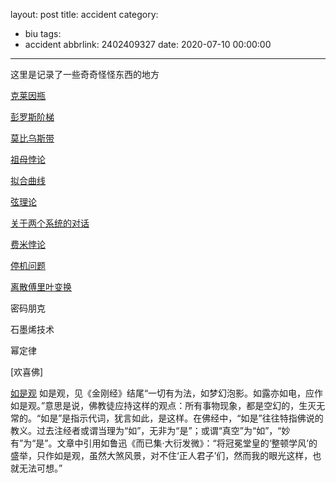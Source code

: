 layout: post
title: accident
category:
  - biu
tags:
  - accident
abbrlink: 2402409327
date: 2020-07-10 00:00:00
---
这里是记录了一些奇奇怪怪东西的地方  

[克莱因瓶](https://baike.baidu.com/item/%E5%85%8B%E8%8E%B1%E5%9B%A0%E7%93%B6/1187845?fr=aladdin) 

[彭罗斯阶梯](https://baike.baidu.com/item/%E5%BD%AD%E7%BD%97%E6%96%AF%E9%98%B6%E6%A2%AF/10124603?fr=aladdin&fromtitle=%E6%BD%98%E6%B4%9B%E6%96%AF%E9%98%B6%E6%A2%AF&fromid=935543)  

[莫比乌斯带](https://baike.baidu.com/item/%E8%8E%AB%E6%AF%94%E4%B9%8C%E6%96%AF%E5%B8%A6/4457881?fr=aladdin)   

[祖母悖论](https://baike.baidu.com/item/%E5%A4%96%E7%A5%96%E6%AF%8D%E6%82%96%E8%AE%BA/8027613?fr=aladdin&fromid=1816917&fromtitle=%E7%A5%96%E6%AF%8D%E6%82%96%E8%AE%BA)  

[拟合曲线](https://baike.baidu.com/item/%E6%8B%9F%E5%90%88%E6%9B%B2%E7%BA%BF/15093587?fr=aladdin)

[弦理论](https://baike.baidu.com/item/%E5%BC%A6%E7%90%86%E8%AE%BA?fromtitle=%E8%B6%85%E5%BC%A6%E7%90%86%E8%AE%BA&fromid=340146)  

[关于两个系统的对话](https://wenku.baidu.com/view/823657f405087632311212be.html)

[费米悖论](https://baike.baidu.com/item/%E8%B4%B9%E7%B1%B3%E6%82%96%E8%AE%BA/10937023?fr=aladdin)  

[停机问题](https://baike.baidu.com/item/%E5%81%9C%E6%9C%BA%E9%97%AE%E9%A2%98/4131067?fr=aladdin)  

[离散傅里叶变换](https://baike.baidu.com/item/%E7%A6%BB%E6%95%A3%E5%82%85%E9%87%8C%E5%8F%B6%E5%8F%98%E6%8D%A2/6379901)  

密码朋克  

石墨烯技术  

幂定律  

[欢喜佛]

[如是观]()
如是观，见《金刚经》结尾“一切有为法，如梦幻泡影。如露亦如电，应作如是观。”意思是说，佛教徒应持这样的观点：所有事物现象，都是空幻的，生灭无常的。“如是”是指示代词，犹言如此，是这样。在佛经中，“如是”往往特指佛说的教义。过去注经者或谓当理为“如”，无非为“是”；或谓“真空”为“如”，“妙有”为“是”。文章中引用如鲁迅《而已集·大衍发微》：“将冠冕堂皇的‘整顿学风’的盛举，只作如是观，虽然大煞风景，对不住‘正人君子’们，然而我的眼光这样，也就无法可想。”